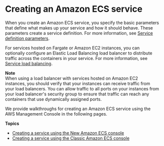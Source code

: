 # Creating an Amazon ECS service<a name="create-service"></a>

When you create an Amazon ECS service, you specify the basic parameters that define what makes up your service and how it should behave\. These parameters create a service definition\. For more information, see [Service definition parameters](service_definition_parameters.md)\.

For services hosted on Fargate or Amazon EC2 instances, you can optionally configure an Elastic Load Balancing load balancer to distribute traffic across the containers in your service\. For more information, see [Service load balancing](service-load-balancing.md)\.

**Note**  
When using a load balancer with services hosted on Amazon EC2 instances, you should verify that your instances can receive traffic from your load balancers\. You can allow traffic to all ports on your instances from your load balancer's security group to ensure that traffic can reach any containers that use dynamically assigned ports\.

We provide walkthroughs for creating an Amazon ECS service using the AWS Management Console in the following pages\.

**Topics**
+ [Creating a service using the New Amazon ECS console](create-service-console-v2.md)
+ [Creating a service using the Classic Amazon ECS console](create-service-console-v1.md)